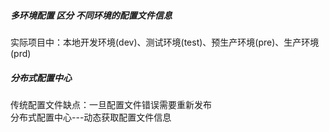 ##### 多环境配置 区分 不同环境的配置文件信息
实际项目中：本地开发环境(dev)、测试环境(test)、预生产环境(pre)、生产环境(prd)    
##### 分布式配置中心
传统配置文件缺点：一旦配置文件错误需要重新发布    
分布式配置中心---动态获取配置文件信息
